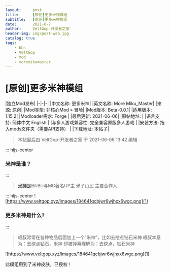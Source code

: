 ```yaml
---
layout:     post
title:      [原创]更多米神模组
subtitle:   [原创]更多米神模组
date:       2021-6-7
author:     VeltGop-开发者之家
header-img: img/post-web.jpg
catalog: true
tags:
    - bbs
    - VeltGop
    - mod
    - moremikumaster
---
```


# [原创]更多米神模组


|独立Mod发布|
|-|-|-|
|中文名称:	更多米神|
|英文名称:	More Miku_Master|
|来源:	原创|
|Mod类型:	非核心Mod » 冒险|
|Mod版本:	Beta-0.0.1|
|适用版本:	1.15.2|
|Modloader需求:	Forge |
|最后更新:	2021-06-06|
|原帖地址:	|
|语言支持:	简体中文 English |
|与多人游戏兼容性:	完全兼容原版多人游戏 |
|安装方法:	拖入mods文件夹（需要API支持） |
|下载地址:	本帖子|

> 本帖最后由 VeltGop-开发者之家 于 2021-06-06 13:42 编辑

::: hljs-center

### 米神是谁？

:::
> [米神是](https://space.bilibili.com/1993302)BiliBili与MC著名UP主 米子山民 主要合作人

::: hljs-center
![https://www.veltgop.xyz/images/184641qcbjwr6wjhxx6wgc.png](1)
### 更多米神是什么?

:::
> 岷叔常常在各种物品后面加上一个“米神”，比如去挖点钻石米神
岷叔本意为：去挖点钻石，米神
却被弹幕理解为：去挖点，钻石米神

![https://www.veltgop.xyz/images/184641qcbjwr6wjhxx6wgc.png](1)

此模组用到了米神皮肤，已授权！
